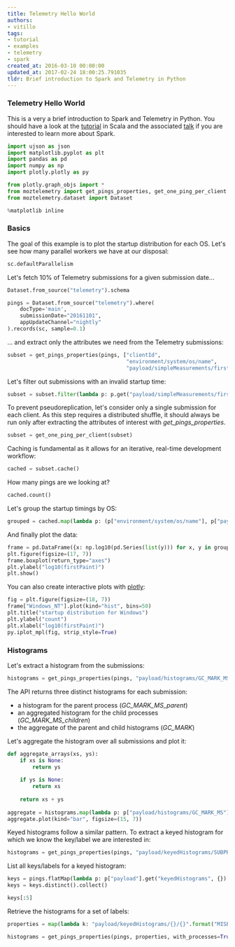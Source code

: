 ```yaml
---
title: Telemetry Hello World
authors:
- vitillo
tags:
- tutorial
- examples
- telemetry
- spark
created_at: 2016-03-10 00:00:00
updated_at: 2017-02-24 18:00:25.791035
tldr: Brief introduction to Spark and Telemetry in Python
---
```

### Telemetry Hello World

This is a very a brief introduction to Spark and Telemetry in Python. You should have a look at the [tutorial](https://gist.github.com/vitillo/25a20b7c8685c0c82422) in Scala and the associated [talk](http://www.slideshare.net/RobertoAgostinoVitil/spark-meets-telemetry) if you are interested to learn more about Spark.


```python
import ujson as json
import matplotlib.pyplot as plt
import pandas as pd
import numpy as np
import plotly.plotly as py

from plotly.graph_objs import *
from moztelemetry import get_pings_properties, get_one_ping_per_client
from moztelemetry.dataset import Dataset

%matplotlib inline
```
### Basics

The goal of this example is to plot the startup distribution for each OS. Let's see how many parallel workers we have at our disposal:


```python
sc.defaultParallelism
```
Let's fetch 10% of Telemetry submissions for a given submission date...


```python
Dataset.from_source("telemetry").schema
```

```python
pings = Dataset.from_source("telemetry").where(
    docType='main',
    submissionDate="20161101",
    appUpdateChannel="nightly"
).records(sc, sample=0.1)
```
... and extract only the attributes we need from the Telemetry submissions:


```python
subset = get_pings_properties(pings, ["clientId",
                                      "environment/system/os/name",
                                      "payload/simpleMeasurements/firstPaint"])
```
Let's filter out submissions with an invalid startup time:


```python
subset = subset.filter(lambda p: p.get("payload/simpleMeasurements/firstPaint", -1) >= 0)
```
To prevent pseudoreplication, let's consider only a single submission for each client. As this step requires a distributed shuffle, it should always be run only after extracting the attributes of interest with *get_pings_properties*.


```python
subset = get_one_ping_per_client(subset)
```
Caching is fundamental as it allows for an iterative, real-time development workflow:


```python
cached = subset.cache()
```
How many pings are we looking at?


```python
cached.count()
```
Let's group the startup timings by OS:


```python
grouped = cached.map(lambda p: (p["environment/system/os/name"], p["payload/simpleMeasurements/firstPaint"])).groupByKey().collectAsMap()
```
And finally plot the data:


```python
frame = pd.DataFrame({x: np.log10(pd.Series(list(y))) for x, y in grouped.items()})
plt.figure(figsize=(17, 7))
frame.boxplot(return_type="axes")
plt.ylabel("log10(firstPaint)")
plt.show()
```
You can also create interactive plots with [plotly](https://plot.ly/):


```python
fig = plt.figure(figsize=(18, 7))
frame["Windows_NT"].plot(kind="hist", bins=50)
plt.title("startup distribution for Windows")
plt.ylabel("count")
plt.xlabel("log10(firstPaint)")
py.iplot_mpl(fig, strip_style=True)
```
### Histograms

Let's extract a histogram from the submissions:


```python
histograms = get_pings_properties(pings, "payload/histograms/GC_MARK_MS", with_processes=True)
```
The API returns three distinct histograms for each submission:
- a histogram for the parent process (*GC_MARK_MS_parent*)
- an aggregated histogram for the child processes (*GC_MARK_MS_children*)
- the aggregate of the parent and child histograms (*GC_MARK*)

Let's aggregate the histogram over all submissions and plot it:


```python
def aggregate_arrays(xs, ys):
    if xs is None:
        return ys
    
    if ys is None:
        return xs
    
    return xs + ys
    
aggregate = histograms.map(lambda p: p["payload/histograms/GC_MARK_MS"]).reduce(aggregate_arrays)
aggregate.plot(kind="bar", figsize=(15, 7))
```
Keyed histograms follow a similar pattern. To extract a keyed histogram for which we know the key/label we are interested in:


```python
histograms = get_pings_properties(pings, "payload/keyedHistograms/SUBPROCESS_ABNORMAL_ABORT/plugin", with_processes=True)
```
List all keys/labels for a keyed histogram:


```python
keys = pings.flatMap(lambda p: p["payload"].get("keyedHistograms", {}).get("MISBEHAVING_ADDONS_JANK_LEVEL", {}).keys())
keys = keys.distinct().collect()
```

```python
keys[:5]
```
Retrieve the histograms for a set of labels:


```python
properties = map(lambda k: "payload/keyedHistograms/{}/{}".format("MISBEHAVING_ADDONS_JANK_LEVEL", k), keys[:5])
```

```python
histograms = get_pings_properties(pings, properties, with_processes=True)
```
